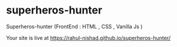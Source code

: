 # superheros-hunter
Superheros-hunter (FrontEnd : HTML , CSS , Vanilla Js )

Your site is live at https://rahul-nishad.github.io/superheros-hunter/

